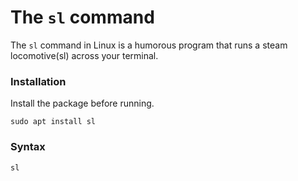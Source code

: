 # The `sl` command

The `sl` command in Linux is a humorous program that runs a steam locomotive(sl) across your terminal.

### Installation

Install the package before running.

```
sudo apt install sl
```

### Syntax

```
sl
```